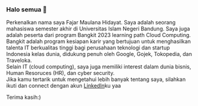 ### Halo semua 👋

Perkenalkan nama saya Fajar Maulana Hidayat. Saya adalah seorang mahasiswa semester akhir di Universitas Islam Negeri Bandung. Saya juga adalah peserta dari program Bangkit 2023 learning path Cloud Computing. Bangkit adalah program kesiapan karir yang bertujuan untuk menghasilkan talenta IT berkualitas tinggi bagi perusahaan teknologi dan startup Indonesia kelas dunia, didukung penuh oleh Google, Gojek, Tokopedia, dan Traveloka.<br/>
Selain IT (cloud computing), saya juga memiliki interest dalam dunia bisnis, Human Resoruces (HR), dan cyber security.<br/>
Jika kamu tertarik untuk mengetahui lebih banyak tentang saya, silahkan ikuti dan connect dengan akun [LinkedIn](https://www.linkedin.com/in/fajarmaulanahd/)ku yaa

Terima kasih:)
